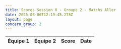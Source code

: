 ```yaml
---
title: Scores Session 0 - Groupe 2 - Matchs Aller
date: 2025-06-06T12:19:45.275Z
layout: page
concern_group: 2
---
```




| Équipe 1 | Équipe 2 | Score | Date |
|----------|----------|-------|------|

